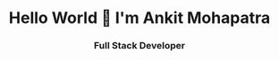 <h1 align="center"> Hello World 🙏 I'm Ankit Mohapatra </h1>
<h3 align="center">Full Stack Developer</h3>

